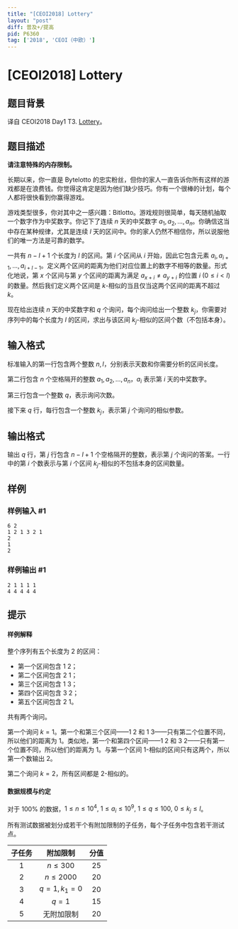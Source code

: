 ```yaml
---
title: "[CEOI2018] Lottery"
layout: "post"
diff: 普及+/提高
pid: P6360
tag: ['2018', 'CEOI（中欧）']
---
```

# [CEOI2018] Lottery
## 题目背景

译自 CEOI2018 Day1 T3. [Lottery](https://ceoi2018.pl/wp-content/uploads/2018/08/lot.pdf)。
## 题目描述

**请注意特殊的内存限制。**

长期以来，你一直是 Bytelotto 的忠实粉丝，但你的家人一直告诉你所有这样的游戏都是在浪费钱。你觉得这肯定是因为他们缺少技巧。你有一个很棒的计划，每个人都将很快看到你赢得游戏。

游戏类型很多，你对其中之一感兴趣：Bitlotto。游戏规则很简单，每天随机抽取一个数字作为中奖数字。你记下了连续 $n$ 天的中奖数字 $a_1, a_2, \ldots, a_n$。你确信这当中存在某种规律，尤其是连续 $l$ 天的区间中。你的家人仍然不相信你，所以说服他们的唯一方法是可靠的数学。

一共有 $n-l+1$ 个长度为 $l$ 的区间。第 $i$ 个区间从 $i$ 开始，因此它包含元素 $a_i, a_{i+1}, \ldots, a_{i+l-1}$。定义两个区间的距离为他们对应位置上的数字不相等的数量。形式化地说，第 $x$ 个区间与第 $y$ 个区间的距离为满足 $a_{x+i}\ne a_{y+i}$ 的位置 $i\ (0\le i < l)$ 的数量。然后我们定义两个区间是 $k$-相似的当且仅当这两个区间的距离不超过 $k$。

现在给出连续 $n$ 天的中奖数字和 $q$ 个询问，每个询问给出一个整数 $k_j$，你需要对序列中的每个长度为 $l$ 的区间，求出与该区间 $k_j$-相似的区间个数（不包括本身）。
## 输入格式

标准输入的第一行包含两个整数 $n,l$，分别表示天数和你需要分析的区间长度。

第二行包含 $n$ 个空格隔开的整数 $a_1, a_2, \ldots, a_n$，$a_i$ 表示第 $i$ 天的中奖数字。

第三行包含一个整数 $q$，表示询问次数。

接下来 $q$ 行，每行包含一个整数 $k_j$，表示第 $j$ 个询问的相似参数。
## 输出格式

输出 $q$ 行，第 $j$ 行包含 $n-l+1$ 个空格隔开的整数，表示第 $j$ 个询问的答案。一行中的第 $i$ 个数表示与第 $i$ 个区间 $k_j$-相似的不包括本身的区间数量。
## 样例

### 样例输入 #1
```
6 2
1 2 1 3 2 1
2
1
2
```
### 样例输出 #1
```
2 1 1 1 1
4 4 4 4 4
```
## 提示

#### 样例解释

整个序列有五个长度为 $2$ 的区间：

- 第一个区间包含 $1$ $2$；
- 第二个区间包含 $2$ $1$；
- 第三个区间包含 $1$ $3$；
- 第四个区间包含 $3$ $2$；
- 第五个区间包含 $2$ $1$。

共有两个询问。

第一个询问 $k=1$。第一个和第三个区间——$1$ $2$ 和 $1$ $3$——只有第二个位置不同，所以他们的距离为 $1$。类似地，第一个和第四个区间——$1$ $2$ 和 $3$ $2$——只有第一个位置不同，所以他们的距离为 $1$。与第一个区间 $1$-相似的区间只有这两个，所以第一个数输出 $2$。

第二个询问 $k=2$，所有区间都是 $2$-相似的。

#### 数据规模与约定

对于 $100\%$ 的数据，$1\le n\le 10^4,\ 1\le a_i\le 10^9,\ 1\le q\le 100,\ 0\le k_j\le l$。

所有测试数据被划分成若干个有附加限制的子任务，每个子任务中包含若干测试点。

| 子任务 | 附加限制 | 分值 |
| :--------: | :------------: | :--: |
|    $1$     |  $n \le 300$  | $25$ |
|    $2$     | $n \le 2000$  | $20$ |
|    $3$     | $q=1, k_1=0$ | $20$ |
|    $4$     |     $q=1$      | $15$ |
|    $5$     |   无附加限制   | $20$ |

